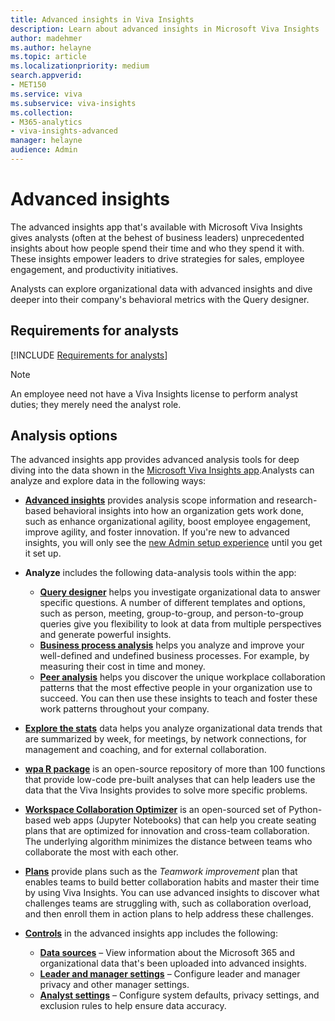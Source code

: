 ```yaml
---
title: Advanced insights in Viva Insights
description: Learn about advanced insights in Microsoft Viva Insights
author: madehmer
ms.author: helayne
ms.topic: article
ms.localizationpriority: medium 
search.appverid:
- MET150
ms.service: viva 
ms.subservice: viva-insights 
ms.collection: 
- M365-analytics
- viva-insights-advanced
manager: helayne
audience: Admin
---
```


# Advanced insights

The advanced insights app that's available with Microsoft Viva Insights gives analysts (often at the behest of business leaders) unprecedented insights about how people spend their time and who they spend it with. These insights empower leaders to drive strategies for sales, employee engagement, and productivity initiatives.

Analysts can explore organizational data with advanced insights and dive deeper into their company's behavioral metrics with the Query designer.

## Requirements for analysts

[!INCLUDE [Requirements for analysts](../includes/analyst-requirements.md)]

>[!Note]
>An employee need not have a Viva Insights license to perform analyst duties; they merely need the analyst role.

## Analysis options

The advanced insights app provides advanced analysis tools for deep diving into the data shown in the [Microsoft Viva Insights app](https://insights.office.com/VivaInsights/).Analysts can analyze and explore data in the following ways:

* [**Advanced insights**](/viva/insights/use/insights?toc=/viva/insights/use/toc.json&bc=/viva/insights/breadcrumb/toc.json) provides analysis scope information and research-based behavioral insights into how an organization gets work done, such as enhance organizational agility, boost employee engagement, improve agility, and foster innovation. If you're new to advanced insights, you will only see the [new Admin setup experience](../setup/set-up-Workplace-Analytics.md) until you get it set up.
* **Analyze** includes the following data-analysis tools within the app:

  * [**Query designer**](/viva/insights/tutorials/query-designer?toc=/viva/insights/use/toc.json&bc=/viva/insights/breadcrumb/toc.json) helps you investigate organizational data to answer specific questions. A number of different templates and options, such as person, meeting, group-to-group, and person-to-group queries give you flexibility to look at data from multiple perspectives and generate powerful insights.
  * [**Business process analysis**](/viva/insights/tutorials/analyze-business-processes?toc=/viva/insights/use/toc.json&bc=/viva/insights/breadcrumb/toc.json) helps you analyze and improve your well-defined and undefined business processes. For example, by measuring their cost in time and money.
  * [**Peer analysis**](/viva/insights/use/use/peer-analysis?toc=/viva/insights/use/toc.json&bc=/viva/insights/breadcrumb/toc.json) helps you discover the unique workplace collaboration patterns that the most effective people in your organization use to succeed. You can then use these insights to teach and foster these work patterns throughout your company.

* [**Explore the stats**](/viva/insights/use/explore-intro?toc=/viva/insights/use/toc.json&bc=/viva/insights/breadcrumb/toc.json) data helps you analyze organizational data trends that are summarized by week, for meetings, by network connections, for management and coaching, and for external collaboration.
* [**wpa R package**](/viva/insights/tutorials/wpa-r-package?toc=/viva/insights/use/toc.json&bc=/viva/insights/breadcrumb/toc.json) is an open-source repository of more than 100 functions that provide low-code pre-built analyses that can help leaders use the data that the Viva Insights provides to solve more specific problems.
* [**Workspace Collaboration Optimizer**](/viva/insights/use/wsplan?toc=/viva/insights/use/toc.json&bc=/viva/insights/breadcrumb/toc.json) is an open-sourced set of Python-based web apps (Jupyter Notebooks) that can help you create seating plans that are optimized for innovation and cross-team collaboration. The underlying algorithm minimizes the distance between teams who collaborate the most with each other.
* [**Plans**](/viva/insights/tutorials/solutionsv2-intro?toc=/viva/insights/use/toc.json&bc=/viva/insights/breadcrumb/toc.json) provide plans such as the _Teamwork improvement_ plan that enables teams to build better collaboration habits and master their time by using Viva Insights. You can use advanced insights to discover what challenges teams are struggling with, such as collaboration overload, and then enroll them in action plans to help address these challenges.
* [**Controls**](/viva/insights/use/settings?toc=/viva/insights/use/toc.json&bc=/viva/insights/breadcrumb/toc.json) in the advanced insights app includes the following:

  * [**Data sources**](/viva/insights/use/settings?toc=/viva/insights/use/toc.json&bc=/viva/insights/breadcrumb/toc.json#data-sources) – View information about the Microsoft 365 and organizational data that's been uploaded into advanced insights.
  * [**Leader and manager settings**](/viva/insights/use/settings?toc=/viva/insights/use/toc.json&bc=/viva/insights/breadcrumb/toc.json#leader-and-manager-settings) – Configure leader and manager privacy and other manager settings.
  * [**Analyst settings**](/viva/insights/use/settings?toc=/viva/insights/use/toc.json&bc=/viva/insights/breadcrumb/toc.json#analyst-settings) – Configure system defaults, privacy settings, and exclusion rules to help ensure data accuracy.
